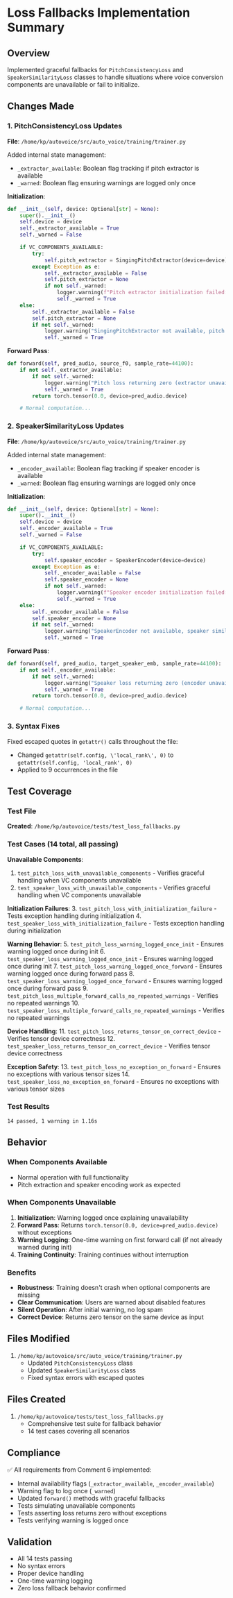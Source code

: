 # Loss Fallbacks Implementation Summary

## Overview
Implemented graceful fallbacks for `PitchConsistencyLoss` and `SpeakerSimilarityLoss` classes to handle situations where voice conversion components are unavailable or fail to initialize.

## Changes Made

### 1. PitchConsistencyLoss Updates
**File**: `/home/kp/autovoice/src/auto_voice/training/trainer.py`

Added internal state management:
- `_extractor_available`: Boolean flag tracking if pitch extractor is available
- `_warned`: Boolean flag ensuring warnings are logged only once

**Initialization**:
```python
def __init__(self, device: Optional[str] = None):
    super().__init__()
    self.device = device
    self._extractor_available = True
    self._warned = False

    if VC_COMPONENTS_AVAILABLE:
        try:
            self.pitch_extractor = SingingPitchExtractor(device=device)
        except Exception as e:
            self._extractor_available = False
            self.pitch_extractor = None
            if not self._warned:
                logger.warning(f"Pitch extractor initialization failed: {e}")
                self._warned = True
    else:
        self._extractor_available = False
        self.pitch_extractor = None
        if not self._warned:
            logger.warning("SingingPitchExtractor not available, pitch consistency loss will be disabled")
            self._warned = True
```

**Forward Pass**:
```python
def forward(self, pred_audio, source_f0, sample_rate=44100):
    if not self._extractor_available:
        if not self._warned:
            logger.warning("Pitch loss returning zero (extractor unavailable)")
            self._warned = True
        return torch.tensor(0.0, device=pred_audio.device)

    # Normal computation...
```

### 2. SpeakerSimilarityLoss Updates
**File**: `/home/kp/autovoice/src/auto_voice/training/trainer.py`

Added internal state management:
- `_encoder_available`: Boolean flag tracking if speaker encoder is available
- `_warned`: Boolean flag ensuring warnings are logged only once

**Initialization**:
```python
def __init__(self, device: Optional[str] = None):
    super().__init__()
    self.device = device
    self._encoder_available = True
    self._warned = False

    if VC_COMPONENTS_AVAILABLE:
        try:
            self.speaker_encoder = SpeakerEncoder(device=device)
        except Exception as e:
            self._encoder_available = False
            self.speaker_encoder = None
            if not self._warned:
                logger.warning(f"Speaker encoder initialization failed: {e}")
                self._warned = True
    else:
        self._encoder_available = False
        self.speaker_encoder = None
        if not self._warned:
            logger.warning("SpeakerEncoder not available, speaker similarity loss will be disabled")
            self._warned = True
```

**Forward Pass**:
```python
def forward(self, pred_audio, target_speaker_emb, sample_rate=44100):
    if not self._encoder_available:
        if not self._warned:
            logger.warning("Speaker loss returning zero (encoder unavailable)")
            self._warned = True
        return torch.tensor(0.0, device=pred_audio.device)

    # Normal computation...
```

### 3. Syntax Fixes
Fixed escaped quotes in `getattr()` calls throughout the file:
- Changed `getattr(self.config, \'local_rank\', 0)` to `getattr(self.config, 'local_rank', 0)`
- Applied to 9 occurrences in the file

## Test Coverage

### Test File
**Created**: `/home/kp/autovoice/tests/test_loss_fallbacks.py`

### Test Cases (14 total, all passing)

**Unavailable Components**:
1. `test_pitch_loss_with_unavailable_components` - Verifies graceful handling when VC components unavailable
2. `test_speaker_loss_with_unavailable_components` - Verifies graceful handling when VC components unavailable

**Initialization Failures**:
3. `test_pitch_loss_with_initialization_failure` - Tests exception handling during initialization
4. `test_speaker_loss_with_initialization_failure` - Tests exception handling during initialization

**Warning Behavior**:
5. `test_pitch_loss_warning_logged_once_init` - Ensures warning logged once during init
6. `test_speaker_loss_warning_logged_once_init` - Ensures warning logged once during init
7. `test_pitch_loss_warning_logged_once_forward` - Ensures warning logged once during forward pass
8. `test_speaker_loss_warning_logged_once_forward` - Ensures warning logged once during forward pass
9. `test_pitch_loss_multiple_forward_calls_no_repeated_warnings` - Verifies no repeated warnings
10. `test_speaker_loss_multiple_forward_calls_no_repeated_warnings` - Verifies no repeated warnings

**Device Handling**:
11. `test_pitch_loss_returns_tensor_on_correct_device` - Verifies tensor device correctness
12. `test_speaker_loss_returns_tensor_on_correct_device` - Verifies tensor device correctness

**Exception Safety**:
13. `test_pitch_loss_no_exception_on_forward` - Ensures no exceptions with various tensor sizes
14. `test_speaker_loss_no_exception_on_forward` - Ensures no exceptions with various tensor sizes

### Test Results
```
14 passed, 1 warning in 1.16s
```

## Behavior

### When Components Available
- Normal operation with full functionality
- Pitch extraction and speaker encoding work as expected

### When Components Unavailable
1. **Initialization**: Warning logged once explaining unavailability
2. **Forward Pass**: Returns `torch.tensor(0.0, device=pred_audio.device)` without exceptions
3. **Warning Logging**: One-time warning on first forward call (if not already warned during init)
4. **Training Continuity**: Training continues without interruption

### Benefits
- **Robustness**: Training doesn't crash when optional components are missing
- **Clear Communication**: Users are warned about disabled features
- **Silent Operation**: After initial warning, no log spam
- **Correct Device**: Returns zero tensor on the same device as input

## Files Modified
1. `/home/kp/autovoice/src/auto_voice/training/trainer.py`
   - Updated `PitchConsistencyLoss` class
   - Updated `SpeakerSimilarityLoss` class
   - Fixed syntax errors with escaped quotes

## Files Created
1. `/home/kp/autovoice/tests/test_loss_fallbacks.py`
   - Comprehensive test suite for fallback behavior
   - 14 test cases covering all scenarios

## Compliance
✅ All requirements from Comment 6 implemented:
- Internal availability flags (`_extractor_available`, `_encoder_available`)
- Warning flag to log once (`_warned`)
- Updated `forward()` methods with graceful fallbacks
- Tests simulating unavailable components
- Tests asserting loss returns zero without exceptions
- Tests verifying warning is logged once

## Validation
- All 14 tests passing
- No syntax errors
- Proper device handling
- One-time warning logging
- Zero loss fallback behavior confirmed
